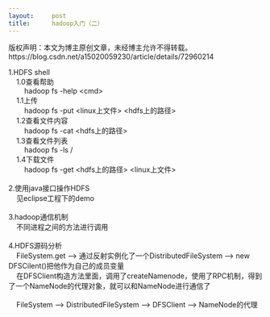 ```yaml
---
layout:     post
title:      hadoop入门（二）
---
```

<div id="article_content" class="article_content clearfix csdn-tracking-statistics" data-pid="blog" data-mod="popu_307" data-dsm="post">
								<div class="article-copyright">
					版权声明：本文为博主原创文章，未经博主允许不得转载。					https://blog.csdn.net/a15020059230/article/details/72960214				</div>
								            <link rel="stylesheet" href="https://csdnimg.cn/release/phoenix/template/css/ck_htmledit_views-f76675cdea.css">
						<div class="htmledit_views" id="content_views">
                
1.HDFS shell<br>
    1.0查看帮助<br>
        hadoop fs -help &lt;cmd&gt;<br>
    1.1上传<br>
        hadoop fs -put &lt;linux上文件&gt; &lt;hdfs上的路径&gt;<br>
    1.2查看文件内容<br>
        hadoop fs -cat &lt;hdfs上的路径&gt;<br>
    1.3查看文件列表<br>
        hadoop fs -ls /<br>
    1.4下载文件<br>
        hadoop fs -get &lt;hdfs上的路径&gt; &lt;linux上文件&gt;<br><br>
2.使用java接口操作HDFS<br>
    见eclipse工程下的demo <br><br>
3.hadoop通信机制<br>
    不同进程之间的方法进行调用<br><br>
4.HDFS源码分析<br>
    FileSystem.get --&gt; 通过反射实例化了一个DistributedFileSystem --&gt; new DFSCilent()把他作为自己的成员变量<br>
    在DFSClient构造方法里面，调用了createNamenode，使用了RPC机制，得到了一个NameNode的代理对象，就可以和NameNode进行通信了<br>
    <br>
    FileSystem --&gt; DistributedFileSystem --&gt; DFSClient --&gt; NameNode的代理
            </div>
                </div>